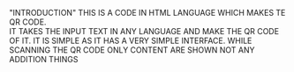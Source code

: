 "INTRODUCTION" 
THIS IS A CODE IN HTML LANGUAGE WHICH MAKES TE QR CODE.					
IT TAKES THE INPUT TEXT IN ANY LANGUAGE AND MAKE THE QR CODE OF IT.
IT IS SIMPLE AS IT HAS A VERY SIMPLE INTERFACE.
WHILE SCANNING THE QR CODE ONLY CONTENT ARE SHOWN NOT ANY ADDITION THINGS

